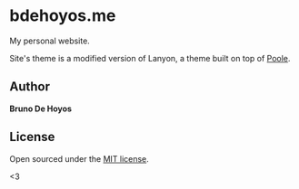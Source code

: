 # bdehoyos.me

My personal website.

Site's theme is a modified version of Lanyon, a theme built on top of [Poole](https://github.com/poole/poole). 

## Author

**Bruno De Hoyos**

## License

Open sourced under the [MIT license](LICENSE.md).

<3
